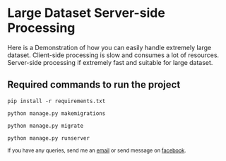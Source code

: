# Large Dataset Server-side Processing

Here is a Demonstration of how you can easily handle extremely large dataset. Client-side processing is slow and consumes a lot of resources. Server-side processing if extremely fast and suitable for large dataset.

## Required commands to run the project

```
pip install -r requirements.txt

python manage.py makemigrations

python manage.py migrate

python manage.py runserver
```

<small>If you have any queries, send me an <a href='mailto:sayhi@rafat.me'>email</a> or send message on <a href='https://facebook.com/rafat.hossain.12'>facebook</a>.</small>
